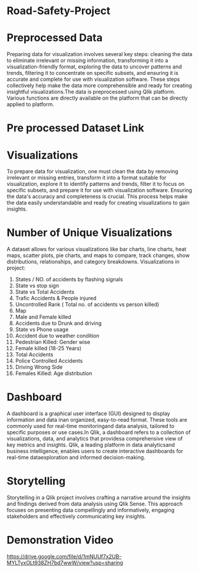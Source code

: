 # Road-Safety-Project
# Preprocessed Data
Preparing data for visualization involves several key steps: cleaning the data to eliminate irrelevant or missing information, transforming it into a visualization-friendly format, exploring the data to uncover patterns and trends, filtering it to concentrate on specific subsets, and ensuring it is accurate and complete for use with visualization software. These steps collectively help make the data more comprehensible and ready for creating insightful visualizations.The data is preprocessed using Qlik platform. Various functions are directly available on the platform that can be directly applied to platform.
# Pre processed Dataset Link

# Visualizations
To prepare data for visualization, one must clean the data by removing irrelevant or missing entries, transform it into a format suitable for visualization, explore it to identify patterns and trends, filter it to focus on specific subsets, and prepare it for use with visualization software. Ensuring the data's accuracy and completeness is crucial. This process helps make the data easily understandable and ready for creating visualizations to gain insights.

# Number of Unique Visualizations
A dataset allows for various visualizations like bar charts, line charts, heat maps, scatter plots, pie charts, and maps to compare, track changes, show distributions, relationships, and category breakdowns. Visualizations in project:
01.	States / NO. of accidents by flashing signals
02.	State vs stop sign
03.	State vs Total Accidents
04.	Trafic Accidents & People injured
05.	Uncontrolled Rank ( Total no. of accidents vs person killed)
06. Map 
07.	Male and Female killed
08.	Accidents due to Drunk and driving
09.	State vs Phone usage
10.	Accident due to weather condition
11.	Pedestrian Killed: Gender wise
12.	Female killed (18-25 Years)
13.	Total Accidents
14.	Police Controlled Accidents
15.	Driving Wrong Side
16. Females Killed: Age distribution 



# Dashboard
A dashboard is a graphical user interface (GUI) designed to display information and data inan organized, easy-to-read format. These tools are commonly used for real-time monitoringand data analysis, tailored to specific purposes or use cases.In Qlik, a dashboard refers to a collection of visualizations, data, and analytics that providesa comprehensive view of key metrics and insights. Qlik, a leading platform in data analyticsand business intelligence, enables users to create interactive dashboards for real-time dataexploration and informed decision-making.

# Storytelling
Storytelling in a Qlik project involves crafting a narrative around the insights and findings derived from data analysis using Qlik Sense. This approach focuses on presenting data compellingly and informatively, engaging stakeholders and effectively communicating key insights.

# Demonstration Video
https://drive.google.com/file/d/1mNUUf7x2UB-MYLTyxOLt938ZH7bd7wwW/view?usp=sharing
